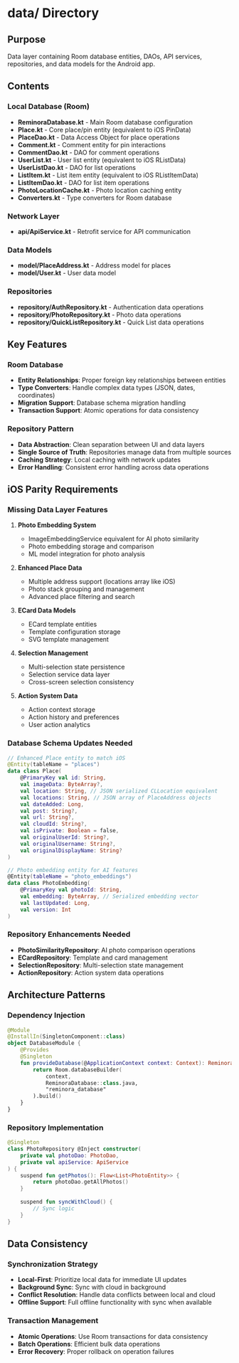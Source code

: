 # data/ Directory

## Purpose
Data layer containing Room database entities, DAOs, API services, repositories, and data models for the Android app.

## Contents

### Local Database (Room)
- **ReminoraDatabase.kt** - Main Room database configuration
- **Place.kt** - Core place/pin entity (equivalent to iOS PinData)
- **PlaceDao.kt** - Data Access Object for place operations
- **Comment.kt** - Comment entity for pin interactions
- **CommentDao.kt** - DAO for comment operations
- **UserList.kt** - User list entity (equivalent to iOS RListData)
- **UserListDao.kt** - DAO for list operations
- **ListItem.kt** - List item entity (equivalent to iOS RListItemData)
- **ListItemDao.kt** - DAO for list item operations
- **PhotoLocationCache.kt** - Photo location caching entity
- **Converters.kt** - Type converters for Room database

### Network Layer
- **api/ApiService.kt** - Retrofit service for API communication

### Data Models
- **model/PlaceAddress.kt** - Address model for places
- **model/User.kt** - User data model

### Repositories
- **repository/AuthRepository.kt** - Authentication data operations
- **repository/PhotoRepository.kt** - Photo data operations
- **repository/QuickListRepository.kt** - Quick List data operations

## Key Features

### Room Database
- **Entity Relationships**: Proper foreign key relationships between entities
- **Type Converters**: Handle complex data types (JSON, dates, coordinates)
- **Migration Support**: Database schema migration handling
- **Transaction Support**: Atomic operations for data consistency

### Repository Pattern
- **Data Abstraction**: Clean separation between UI and data layers
- **Single Source of Truth**: Repositories manage data from multiple sources
- **Caching Strategy**: Local caching with network updates
- **Error Handling**: Consistent error handling across data operations

## iOS Parity Requirements

### Missing Data Layer Features
1. **Photo Embedding System**
   - ImageEmbeddingService equivalent for AI photo similarity
   - Photo embedding storage and comparison
   - ML model integration for photo analysis

2. **Enhanced Place Data**
   - Multiple address support (locations array like iOS)
   - Photo stack grouping and management
   - Advanced place filtering and search

3. **ECard Data Models**
   - ECard template entities
   - Template configuration storage
   - SVG template management

4. **Selection Management**
   - Multi-selection state persistence
   - Selection service data layer
   - Cross-screen selection consistency

5. **Action System Data**
   - Action context storage
   - Action history and preferences
   - User action analytics

### Database Schema Updates Needed
```kotlin
// Enhanced Place entity to match iOS
@Entity(tableName = "places")
data class Place(
    @PrimaryKey val id: String,
    val imageData: ByteArray?,
    val location: String, // JSON serialized CLLocation equivalent
    val locations: String, // JSON array of PlaceAddress objects
    val dateAdded: Long,
    val post: String?,
    val url: String?,
    val cloudId: String?,
    val isPrivate: Boolean = false,
    val originalUserId: String?,
    val originalUsername: String?,
    val originalDisplayName: String?
)

// Photo embedding entity for AI features
@Entity(tableName = "photo_embeddings")
data class PhotoEmbedding(
    @PrimaryKey val photoId: String,
    val embedding: ByteArray, // Serialized embedding vector
    val lastUpdated: Long,
    val version: Int
)
```

### Repository Enhancements Needed
- **PhotoSimilarityRepository**: AI photo comparison operations
- **ECardRepository**: Template and card management
- **SelectionRepository**: Multi-selection state management
- **ActionRepository**: Action system data operations

## Architecture Patterns

### Dependency Injection
```kotlin
@Module
@InstallIn(SingletonComponent::class)
object DatabaseModule {
    @Provides
    @Singleton
    fun provideDatabase(@ApplicationContext context: Context): ReminoraDatabase {
        return Room.databaseBuilder(
            context,
            ReminoraDatabase::class.java,
            "reminora_database"
        ).build()
    }
}
```

### Repository Implementation
```kotlin
@Singleton
class PhotoRepository @Inject constructor(
    private val photoDao: PhotoDao,
    private val apiService: ApiService
) {
    suspend fun getPhotos(): Flow<List<PhotoEntity>> {
        return photoDao.getAllPhotos()
    }
    
    suspend fun syncWithCloud() {
        // Sync logic
    }
}
```

## Data Consistency

### Synchronization Strategy
- **Local-First**: Prioritize local data for immediate UI updates
- **Background Sync**: Sync with cloud in background
- **Conflict Resolution**: Handle data conflicts between local and cloud
- **Offline Support**: Full offline functionality with sync when available

### Transaction Management
- **Atomic Operations**: Use Room transactions for data consistency
- **Batch Operations**: Efficient bulk data operations
- **Error Recovery**: Proper rollback on operation failures